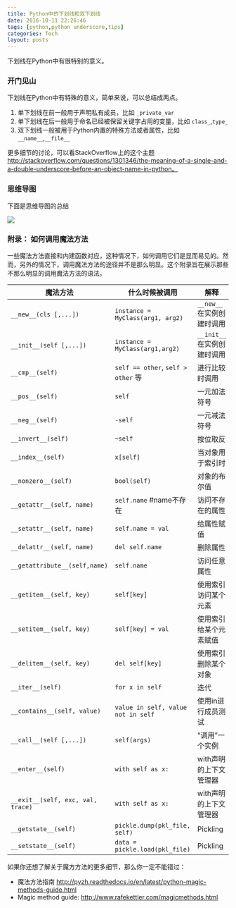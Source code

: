 ```yaml
---
title: Python中的下划线和双下划线
date: 2016-10-11 22:26:46
tags: [python,python underscore,tips]
categories: Tech
layout: posts
---
```

下划线在Python中有很特别的意义。

<!-- more -->

### 开门见山

下划线在Python中有特殊的意义，简单来说，可以总结成两点。

1. 单下划线在前一般用于声明私有成员，比如 `_private_var`
2. 单下划线在后一般用于命名已经被保留关键字占用的变量，比如 `class_`,`type_`
3. 双下划线一般被用于Python内置的特殊方法或者属性，比如 `__name__`,`__file__`

更多细节的讨论，可以看StackOverflow上的这个主题 http://stackoverflow.com/questions/1301346/the-meaning-of-a-single-and-a-double-underscore-before-an-object-name-in-python。

### 思维导图

下面是思维导图的总结

![](https://tobyqin.github.io/images/underscore-in-Python.png)

### 附录： 如何调用魔法方法

一些魔法方法直接和内建函数对应，这种情况下，如何调用它们是显而易见的。然而，另外的情况下，调用魔法方法的途径并不是那么明显。这个附录旨在展示那些不那么明显的调用魔法方法的语法。

| 魔法方法                              | 什么时候被调用                            | 解释                 |
| --------------------------------- | ---------------------------------- | ------------------ |
| `__new__(cls [,...])`             | `instance = MyClass(arg1, arg2)`   | `__new__`在实例创建时调用  |
| `__init__(self [,...])`           | `instance = MyClass(arg1,arg2)`    | `__init__`在实例创建时调用 |
| `__cmp__(self)`                   | `self == other`, `self > other` 等  | 进行比较时调用            |
| `__pos__(self)`                   | `self`                             | 一元加法符号             |
| `__neg__(self)`                   | `-self`                            | 一元减法符号             |
| `__invert__(self)`                | `~self`                            | 按位取反               |
| `__index__(self)`                 | `x[self]`                          | 当对象用于索引时           |
| `__nonzero__(self)`               | `bool(self)`                       | 对象的布尔值             |
| `__getattr__(self, name)`         | `self.name` #name不存在               | 访问不存在的属性           |
| `__setattr__(self, name)`         | `self.name = val`                  | 给属性赋值              |
| `__delattr__(self, name)`         | `del self.name  `                  | 删除属性               |
| `__getattribute__(self,name)`     | `self.name`                        | 访问任意属性             |
| `__getitem__(self, key)`          | `self[key]`                        | 使用索引访问某个元素         |
| `__setitem__(self, key)`          | `self[key] = val`                  | 使用索引给某个元素赋值        |
| `__delitem__(self, key)`          | `del self[key]`                    | 使用索引删除某个对象         |
| `__iter__(self)`                  | `for x in self`                    | 迭代                 |
| `__contains__(self, value)`       | `value in self, value not in self` | 使用in进行成员测试         |
| `__call__(self [,...])`           | `self(args)`                       | “调用”一个实例           |
| `__enter__(self)`                 | `with self as x:`                  | with声明的上下文管理器      |
| `__exit__(self, exc, val, trace)` | `with self as x:`                  | with声明的上下文管理器      |
| `__getstate__(self)`              | `pickle.dump(pkl_file, self)`      | Pickling           |
| `__setstate__(self)`              | `data = pickle.load(pkl_file)`     | Pickling           |

如果你还想了解关于魔方方法的更多细节，那么你一定不能错过：

-	魔法方法指南 http://pyzh.readthedocs.io/en/latest/python-magic-methods-guide.html
-	Magic method guide: http://www.rafekettler.com/magicmethods.html

